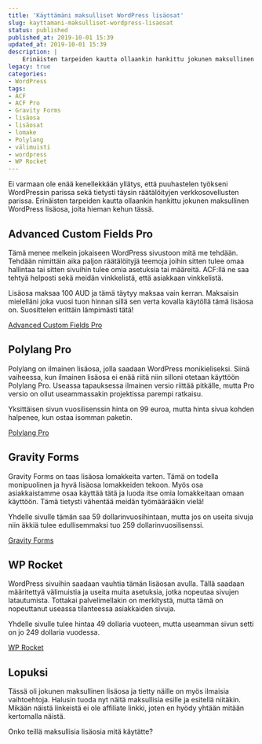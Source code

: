 ```yaml
---
title: 'Käyttämäni maksulliset WordPress lisäosat'
slug: kayttamani-maksulliset-wordpress-lisaosat
status: published
published_at: 2019-10-01 15:39
updated_at: 2019-10-01 15:39
description: |
    Erinäisten tarpeiden kautta ollaankin hankittu jokunen maksullinen WordPress lisäosa, joita hieman kehun tässä ja suosittelenkin niitä.
legacy: true
categories:
- WordPress
tags:
- ACF
- ACF Pro
- Gravity Forms
- lisäosa
- lisäosat
- lomake
- Polylang
- välimuisti
- wordpress
- WP Rocket
---
```


<p>Ei varmaan ole enää kenellekkään yllätys, että puuhastelen työkseni WordPressin parissa sekä tietysti täysin räätälöityjen verkkosovellusten parissa. Erinäisten tarpeiden kautta ollaankin hankittu jokunen maksullinen WordPress lisäosa, joita hieman kehun tässä.</p>



<h2 class="wp-block-heading">Advanced Custom Fields Pro</h2>



<p>Tämä menee melkein jokaiseen WordPress sivustoon mitä me tehdään. Tehdään nimittäin aika paljon räätälöityjä teemoja joihin sitten tulee omaa hallintaa tai sitten sivuihin tulee omia asetuksia tai määreitä. ACF:llä ne saa tehtyä helposti sekä meidän vinkkelistä, että asiakkaan vinkkelistä.</p>



<p>Lisäosa maksaa 100 AUD ja tämä täytyy maksaa vain kerran. Maksaisin mielelläni joka vuosi tuon hinnan sillä sen verta kovalla käytöllä tämä lisäosa on. Suosittelen erittäin lämpimästi tätä!</p>



<div class="wp-block-button"><a class="wp-block-button__link" href="https://www.advancedcustomfields.com/pro/">Advanced Custom Fields Pro</a></div>



<h2 class="wp-block-heading">Polylang Pro</h2>



<p>Polylang on ilmainen lisäosa, jolla saadaan WordPress monikieliseksi. Siinä vaiheessa, kun ilmainen lisäosa ei enää riitä niin silloni otetaan käyttöön Polylang Pro. Useassa tapauksessa ilmainen versio riittää pitkälle, mutta Pro versio on ollut useammassakin projektissa parempi ratkaisu.</p>



<p>Yksittäisen sivun vuosilisenssin hinta on 99 euroa, mutta hinta sivua kohden halpenee, kun ostaa isomman paketin.</p>



<div class="wp-block-button"><a class="wp-block-button__link" href="https://polylang.pro/downloads/polylang-pro/">Polylang Pro</a></div>



<h2 class="wp-block-heading">Gravity Forms</h2>



<p>Gravity Forms on taas lisäosa lomakkeita varten. Tämä on todella monipuolinen ja hyvä lisäosa lomakkeiden tekoon. Myös osa asiakkaistamme osaa käyttää tätä ja luoda itse omia lomakkeitaan omaan käyttöön. Tämä tietysti vähentää meidän työmäärääkin vielä!</p>



<p>Yhdelle sivulle tämän saa 59 dollarinvuosihintaan, mutta jos on useita sivuja niin äkkiä tulee edullisemmaksi tuo 259 dollarinvuosilisenssi.</p>



<div class="wp-block-button"><a class="wp-block-button__link" href="https://www.gravityforms.com/">Gravity Forms</a></div>



<h2 class="wp-block-heading">WP Rocket</h2>



<p>WordPress sivuihin saadaan vauhtia tämän lisäosan avulla. Tällä saadaan määritettyä välimuistia ja useita muita asetuksia, jotka nopeutaa sivujen latautumista. Tottakai palvelimellakin on merkitystä, mutta tämä on nopeuttanut useassa tilanteessa asiakkaiden sivuja.</p>



<p>Yhdelle sivulle tulee hintaa 49 dollaria vuoteen, mutta useamman sivun setti on jo 249 dollaria vuodessa. </p>



<div class="wp-block-button"><a class="wp-block-button__link" href="https://wp-rocket.me/">WP Rocket</a></div>



<h2 class="wp-block-heading">Lopuksi</h2>



<p>Tässä oli jokunen maksullinen lisäosa ja tietty näille on myös ilmaisia vaihtoehtoja. Halusin tuoda nyt näitä maksullisia esille ja esitellä niitäkin. Mikään näistä linkeistä ei ole affiliate linkki, joten en hyödy yhtään mitään kertomalla näistä.</p>



<p>Onko teillä maksullisia lisäosia mitä käytätte?</p>